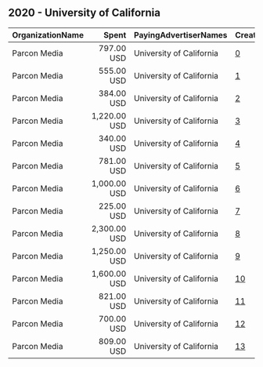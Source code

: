 ## 2020 - University of California 
|OrganizationName|Spent|PayingAdvertiserNames|CreativeUrls|Impressions|Genders|AgeBrackets|CountryCodes|BillingAddresses|CandidateBallotInformation|
|:---|---:|:---|:---|---:|:---|:---|:---|:---|:---|
|Parcon Media|797.00 USD|University of California|[0](https://www.snap.com/political-ads/asset/53493d0c889761e0c62ed664062eb448a6e9a2e747bceb67ccad2016209e28a5?mediaType=jpg)|176,098||21+|united states|US||
|Parcon Media|555.00 USD|University of California|[1](https://www.snap.com/political-ads/asset/914243f45813ac0406cf730be6082996bba7c6ba0fa2c26a5631da805050bd23?mediaType=mp4)|104,673||18-30|united states|US||
|Parcon Media|384.00 USD|University of California|[2](https://www.snap.com/political-ads/asset/f9680b93cee45944793dbe021d03513be795c0927f6038082e656db8ac6e875f?mediaType=mp4)|44,167||22+|united states|US||
|Parcon Media|1,220.00 USD|University of California|[3](https://www.snap.com/political-ads/asset/e10a925d7d15734435f762ec8b75cebf7e81d173b9168e57770497013b5cb764?mediaType=mp4)|105,623||22+|united states|US||
|Parcon Media|340.00 USD|University of California|[4](https://www.snap.com/political-ads/asset/f9680b93cee45944793dbe021d03513be795c0927f6038082e656db8ac6e875f?mediaType=mp4)|52,021||18-24|united states|US||
|Parcon Media|781.00 USD|University of California|[5](https://www.snap.com/political-ads/asset/53493d0c889761e0c62ed664062eb448a6e9a2e747bceb67ccad2016209e28a5?mediaType=jpg)|243,053||21-25|united states|US||
|Parcon Media|1,000.00 USD|University of California|[6](https://www.snap.com/political-ads/asset/7513ec034dac7f59120fdeccf535a732790209c28a9f360bbdedb5aadf8823eb?mediaType=mp4)|282,995||22+|united states|US||
|Parcon Media|225.00 USD|University of California|[7](https://www.snap.com/political-ads/asset/0d1bdc6a10168493736117b92166a3da2e4a1a692c704e9d268bfb2eef23c55a?mediaType=mp4)|25,084||22+|united states|US||
|Parcon Media|2,300.00 USD|University of California|[8](https://www.snap.com/political-ads/asset/e10a925d7d15734435f762ec8b75cebf7e81d173b9168e57770497013b5cb764?mediaType=mp4)|384,118||18-24|united states|US||
|Parcon Media|1,250.00 USD|University of California|[9](https://www.snap.com/political-ads/asset/7513ec034dac7f59120fdeccf535a732790209c28a9f360bbdedb5aadf8823eb?mediaType=mp4)|512,483||18-30|united states|US||
|Parcon Media|1,600.00 USD|University of California|[10](https://www.snap.com/political-ads/asset/8120b9e65c8e85ea4576757d40dbf28d79dda322571ea6807afcda5939b921ea?mediaType=mp4)|597,029||18-24|united states|US||
|Parcon Media|821.00 USD|University of California|[11](https://www.snap.com/political-ads/asset/53493d0c889761e0c62ed664062eb448a6e9a2e747bceb67ccad2016209e28a5?mediaType=jpg)|106,521||21+|united states|US||
|Parcon Media|700.00 USD|University of California|[12](https://www.snap.com/political-ads/asset/8120b9e65c8e85ea4576757d40dbf28d79dda322571ea6807afcda5939b921ea?mediaType=mp4)|201,457||22+|united states|US||
|Parcon Media|809.00 USD|University of California|[13](https://www.snap.com/political-ads/asset/0d1bdc6a10168493736117b92166a3da2e4a1a692c704e9d268bfb2eef23c55a?mediaType=mp4)|134,916||18-24|united states|US||
